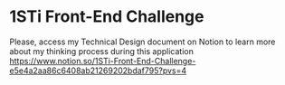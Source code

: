 # 1STi Front-End Challenge
Please, access my Technical Design document on Notion to learn more about my thinking process during this application
https://www.notion.so/1STi-Front-End-Challenge-e5e4a2aa86c6408ab21269202bdaf795?pvs=4